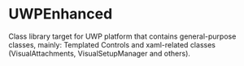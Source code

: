 # UWPEnhanced

Class library target for UWP platform that contains general-purpose classes, mainly: Templated Controls and xaml-related classes
(VisualAttachments, VisualSetupManager and others). 
